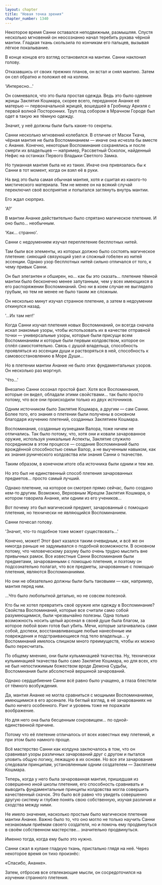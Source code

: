 ```yaml
---
layout: chapter
title: "Новая точка зрения"
chapter_number: 1340
---
```


Некоторое время Санни оставался неподвижным, размышляя. Спустя несколько мгновений он неосознанно начал теребить рукава чёрной мантии. Гладкая ткань скользила по кончикам его пальцев, вызывая лёгкое покалывание.

В конце концов его взгляд остановился на мантии. Санни наклонил голову.

Отказавшись от своих прежних планов, он встал и снял мантию. Затем он сел обратно и положил её на колени.

'Интересно...'

Он сомневался, что это была простая одежда. Ведь это было одеяние жрицы Заклятия Кошмара, скорее всего, переданное Ананке её матерью — первоначальной жрицей, вошедшей в Гробницу Ариэля с первой волной Посторонних. Труп под собором в Мрачном Городе был одет в такую же тёмную одежду.

Значит, у неё должны были быть какие-то секреты.

Санни несколько мгновений колебался. В отличие от Маски Ткача, чёрная мантия не была Воспоминанием — иначе она исчезла бы вместе с Ананке. Конечно, некоторые Воспоминания сохранялись и после смерти их владельцев — например, Рассветный Осколок, найденный Нефис на останках Первого Владыки Светлого Замка.

Но туманная мантия была не из таких. Иначе она привязалась бы к Санни в тот момент, когда он взял её в руки.

На вид это была самая обычная мантия, хотя и сшитая из какого-то мистического материала. Тем не менее он на всякий случай переключил своё восприятие и попытался заглянуть внутрь мантии.

Его ждал сюрприз.

'А?'

В мантии Ананке действительно было спрятано магическое плетение. И оно было... необычным.

'Как… странно'.

Санни с недоумением изучал переплетение бесплотных нитей.

Там были все элементы, из которых должно было состоять магическое плетение: сияющий связующий узел и сложный гобелен из нитей эссенции. Однако узор бесплотных нитей сильно отличался от того, к чему привык Санни.

Он был элегантен и обширен, но... как бы это сказать... плетение тёмной мантии было бесконечно менее запутанным, чем у всех имеющихся в его распоряжении Воспоминаний. Оно ни в коем случае не выглядело грубым, но тем не менее не было таким же сложным.

Он несколько минут изучал странное плетение, а затем в недоумении откинулся назад.

'...Их там нет!'

Когда Санни изучал плетения новых Воспоминаний, он всегда сначала искал знакомые узоры, чтобы использовать их в качестве отправной точки — универсальные узоры, которые были присущи всем Воспоминаниям и которые были первым колдовством, которое он сплёл самостоятельно. Связь с душой владельца, способность проявляться из эссенции души и растворяться в ней, способность к самовосстановлению в Море Души...

Но в плетении мантии Ананке не было этих фундаментальных узоров. Он несколько раз моргнул.

'Что...'

Внезапно Санни осознал простой факт. Хотя все Воспоминания, которые он видел, обладали этими свойствами... так было просто потому, что все они происходили только из двух источников.

Одним источником было Заклятие Кошмара, а другим — сам Санни. Более того, его знания о плетении были получены в основном благодаря изучению плетений, созданных Заклятием Кошмара.

Воспоминания, созданные кузнецами Валора, тоже ничем не отличались. Так было потому, что, хотя они и ковали зачарованное оружие, используя уникальные Аспекты, Заклятие служило посредником в этом процессе — создание Воспоминаний было врождённой способностью семьи Валор, а не выученным навыком, как их знания рунического колдовства или знания Санни о ткачестве.

Таким образом, в конечном итоге оба источника были одним и тем же.

Но это был не единственный способ плетения зачарованных предметов... просто самый лучший.

Однако плетение, на которое он смотрел прямо сейчас, было создано кем-то другим. Возможно, Верховным Жрецом Заклятия Кошмара, о котором говорила Ананке, или одним из его учеников...

Вот почему это был магический предмет, зачарованный с помощью плетения, но технически не являющийся Воспоминанием.

Санни почесал голову.

'Значит, что-то подобное тоже может существовать...'

Конечно, может! Этот факт казался таким очевидным, и всё же он никогда раньше не задумывался о подобной возможности. В основном потому, что человеческому разуму было очень трудно мыслить вне привычных рамок. Все известные Санни Воспоминания были предметами, зачарованными с помощью плетения, и поэтому он подсознательно полагал, что все предметы, зачарованные с помощью плетения, являются Воспоминаниями.

Но они не обязательно должны были быть таковыми — как, например, мантия перед ним.

...Что было любопытной деталью, но не совсем полезной.

Кто бы не хотел превратить своё оружие или одежду в Воспоминание? Свойства Воспоминаний, которые все считали само собой разумеющимися, были чрезвычайно полезны. Одна только возможность носить целый арсенал в своей душе была благом, за которое любой воин готов был убить. Мечи, которые затачивались сами собой, доспехи, восстанавливающие любые нанесённые им повреждения и подстраивающиеся под тело владельца... у Воспоминаний имелось слишком много преимуществ, чтобы их можно было пересчитать.

По общему мнению, они были кульминацией ткачества. Ну, технически кульминацией ткачества было само Заклятие Кошмара, но для всех, кто не был непостижимым божеством вроде Демона Судьбы, Воспоминания были абсолютной вершиной зачарований.

Однако сердцебиение Санни всё равно было учащено, а глаза блестели от тёмного возбуждения.

Да, мантия Ананке не могла сравниться с мощными Воспоминаниями, имеющимися в его арсенале. На беглый взгляд, в её зачарованиях не было ничего особенного. Ранг и уровень тоже не поражали воображение.

Но для него она была бесценным сокровищем... по одной-единственной причине.

Потому что её плетение отличалось от всех известных ему плетений, и при этом было намного проще.

Всё мастерство Санни как колдуна заключалось в том, что он сравнивал узоры различных зачарований друг с другом и пытался уловить общую логику, лежащую в их основе. Но все эти зачарования следовали принципам, установленным одним создателем — Заклятием Кошмара.

Теперь, когда у него была зачарованная мантия, пришедшая из совершенно иной школы плетения, его способность сравнивать и выводить фундаментальные принципы колдовства могла совершить качественный скачок. Это было всё равно что увидеть совершенно другую систему и глубже понять свою собственную, изучая различия и сходства между ними.

Не имело значения, насколько простым было магическое плетение мантии Ананке. Важно было то, что оно могло не только научить Санни незнакомым приёмам своего создателя, но и помочь ему продвинуться в своём собственном мастерстве... значительно продвинуться.

Именно тогда, когда ему было это нужно.

Санни сжал в кулаке гладкую ткань, пристально глядя на неё. Через некоторое время он тихо произнёс:

«Спасибо, Ананке».

Затем, отбросив все отвлекающие мысли, он сосредоточился на изучении странного плетения.